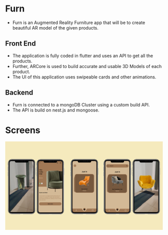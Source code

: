 # Furn
- Furn is an Augmented Reality Furniture app that will be to create beautiful AR model of the given products.

## Front End
- The application is fully coded in flutter and uses an API to get all the products.
- Further, ARCore is used to build accurate and usable 3D Models of each product.
- The UI of this application uses swipeable cards and other animations.

## Backend
- Furn is connected to a mongoDB Cluster using a custom build API.
- The API is build on nest.js and mongoose.

# Screens

![Image1](images/comb_2.jpg)

<!-- # Walkthrough
<video src="https://user-images.githubusercontent.com/70108175/176833744-a1a1c9d1-a9e7-4358-a145-b543954fb67e.mp4"></video> -->

